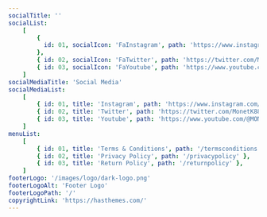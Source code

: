 ```yaml
---
socialTitle: ''
socialList:
    [
        {
          id: 01, socialIcon: 'FaInstagram', path: 'https://www.instagram.com/monetuk3/',
        },
        { id: 02, socialIcon: 'FaTwitter', path: 'https://twitter.com/MonetK88651' },
        { id: 03, socialIcon: 'FaYoutube', path: 'https://www.youtube.com/@MONETUK' },
    ]
socialMediaTitle: 'Social Media'
socialMediaList:
    [
        { id: 01, title: 'Instagram', path: 'https://www.instagram.com/monetuk3/' },
        { id: 02, title: 'Twitter', path: 'https://twitter.com/MonetK88651' },
        { id: 03, title: 'Youtube', path: 'https://www.youtube.com/@MONETUK' },
    ]
menuList:
    [
        { id: 01, title: 'Terms & Conditions', path: '/termsconditions' },
        { id: 02, title: 'Privacy Policy', path: '/privacypolicy' },
        { id: 03, title: 'Return Policy', path: '/returnpolicy' },
    ]
footerLogo: '/images/logo/dark-logo.png'
footerLogoAlt: 'Footer Logo'
footerLogoPath: '/'
copyrightLink: 'https://hasthemes.com/'
---
```

